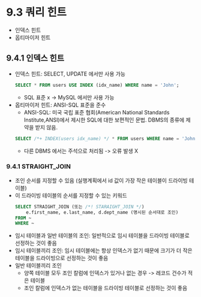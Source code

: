 # 9.3 쿼리 힌트
- 인덱스 힌트
- 옵티마이저 힌트
## 9.4.1 인덱스 힌트
- 인덱스 힌트: SELECT, UPDATE 에서만 사용 가능
    ```sql
    SELECT * FROM users USE INDEX (idx_name) WHERE name = 'John';
    ```
    - SQL 표준 x -> MySQL 에서만 사용 가능
- 옵티마이저 힌트: ANSI-SQL 표준을 준수
    - ANSI-SQL: 미국 국립 표준 협회(American National Standards Institute,ANSI)에서 제시한 SQL에 대한 보편적인 문법. DBMS의 종류에 제약을 받지 않음.
  ```sql
  SELECT /*+ INDEX(users idx_name) */ * FROM users WHERE name = 'John';
  ```
  - 다른 DBMS 에서는 주석으로 처리됨 -> 오류 발생 X

### 9.4.1 STRAIGHT_JOIN
- 조인 순서를 지정할 수 있음 (실행계획에서 id 값이 가장 작은 테이블이 드라이빙 테이블)
- 이 드라이빙 테이블의 순서를 지정할 수 있는 키워드
    ```sql
    SELECT STRAIGHT_JOIN (또는 /*! STARAIGHT_JOIN */)
        e.first_name, e.last_name, d.dept_name (명시된 순서대로 조인)
    FROM ~
    WHERE ~  
    ```
- 임시 테이블과 일반 테이블의 조인: 일반적으로 임시 테이블을 드라이빙 테이블로 선정하는 것이 좋음
- 임시 테이블끼리 조인: 임시 테이블에는 항상 인덱스가 없기 때문에 크기가 더 작은 테이블을 드라이빙으로 선정하는 것이 좋음
- 일반 테이블끼리 조인
    - 양쪽 테이블 모두 조인 칼럼에 인덱스가 있거나 없는 경우 -> 레코드 건수가 적은 테이블
    - 조인 칼럼에 인덱스가 없는 테이블을 드라이빙 테이블로 선정하는 것이 좋음


